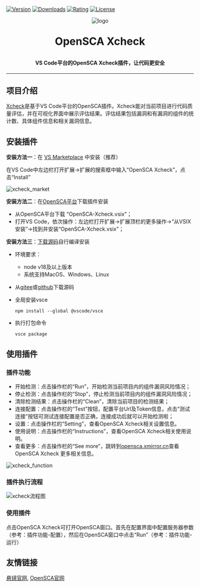 [![Version](https://vsmarketplacebadges.dev/version-short/xmirror.opensca.svg)](https://marketplace.visualstudio.com/items?itemName=xmirror.opensca)
[![Downloads](https://vsmarketplacebadges.dev/downloads-short/xmirror.opensca.svg)](https://marketplace.visualstudio.com/items?itemName=xmirror.opensca)
[![Rating](https://vsmarketplacebadges.dev/rating-star/xmirror.opensca.svg)](https://marketplace.visualstudio.com/items?itemName=xmirror.opensca)
[![License](https://img.shields.io/github/license/XmirrorSecurity/OpenSCA-VSCode-plugin)](https://github.com/XmirrorSecurity/OpenSCA-VSCode-plugin/blob/master/LICENSE)

<p align="center">
	<img alt="logo" src="https://opensca.xmirror.cn/docs/img/OpenSCAlogo.png">
</p>
<h1 align="center" style="margin: 30px 0 30px; font-weight: bold;">OpenSCA Xcheck</h1>
<h4 align="center">VS Code平台的OpenSCA Xcheck插件，让代码更安全</h4>

---

## 项目介绍

[Xcheck](https://marketplace.visualstudio.com/items?itemName=xmirror.opensca)是基于VS Code平台的OpenSCA插件。Xcheck能对当前项目进行代码质量评估，并在可视化界面中展示评估结果。评估结果包括漏洞和有漏洞的组件的统计数、具体组件信息和相关漏洞信息。

## 安装插件

**安装方法一**：在 [VS Marketplace](https://marketplace.visualstudio.com/items?itemName=xmirror.opensca) 中安装（推荐）

在VS Code中左边栏打开扩展->扩展的搜索框中输入“OpenSCA Xcheck”，点击“Install”

<img src="https://opensca.xmirror.cn/docs/img/vscode_01.jpg" alt="xcheck_market" />

**安装方法二**：在[OpenSCA平台](https://opensca.xmirror.cn/pages/plug-in)下载插件安装

- 从OpenSCA平台下载 “OpenSCA-Xcheck.vsix”；
- 打开VS Code，依次操作：左边栏打开扩展->扩展顶栏的更多操作->“从VSIX安装”->找到并安装“OpenSCA-Xcheck.vsix”；

**安装方法三**：[下载源码](https://github.com/XmirrorSecurity/)自行编译安装

- 环境要求：

  - node v18及以上版本
  - 系统支持MacOS、Windows、Linux

- 从[gitee](https://gitee.com/XmirrorSecurity/OpenSCA-VSCode-plugin)或[github](https://github.com/XmirrorSecurity/OpenSCA-VSCode-plugin/)下载源码

* 全局安装vsce

  ```
  npm install --global @vscode/vsce
  ```

* 执行打包命令

  ```
  vsce package
  ```

## 使用插件

### 插件功能

- 开始检测：点击操作栏的“Run”，开始检测当前项目内的组件漏洞风险情况；
- 停止检测：点击操作栏的“Stop”，停止检测当前项目内的组件漏洞风险情况；
- 清除检测结果：点击操作栏的“Clean”，清除当前项目的检测结果；
- 连接配置：点击操作栏的“Test”按钮，配置平台Url及Token信息，点击“测试连接”按钮可测试连接配置是否正确，连接成功后就可以开始检测啦；
- 设置：点击操作栏的“Setting”，查看OpenSCA Xcheck相关设置信息。
- 使用说明：点击操作栏的“Instructions”，查看OpenSCA Xcheck相关使用说明。
- 查看更多：点击操作栏的“See more”，跳转到[opensca.xmirror.cn](https://opensca.xmirror.cn)查看OpenSCA Xcheck 更多相关信息。

<img src="https://opensca.xmirror.cn/docs/img/vscode_02.jpg" alt="xcheck_function" />

### 插件执行流程

<img src="https://opensca.xmirror.cn/docs/assets/img/xcheck_process.7083b869.jpg" alt="xcheck流程图"  />

### 使用插件

点击OpenSCA Xcheck可打开OpenSCA窗口。首先在配置界面中配置服务器参数（参考：插件功能-配置），然后在OpenSCA窗口中点击“Run”（参考：插件功能-运行）

## 友情链接

[悬镜官网](https://www.xmirror.cn/), [OpenSCA官网](https://opensca.xmirror.cn)
